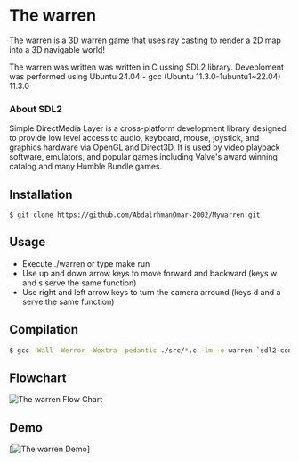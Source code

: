 # The warren

The warren is a 3D warren game that uses ray casting to render a 2D map into a 3D navigable world!

The warren was written was written in C ussing SDL2 library. Deveploment was performed using Ubuntu 24.04 - gcc (Ubuntu 11.3.0-1ubuntu1~22.04) 11.3.0

### About SDL2 

Simple DirectMedia Layer is a cross-platform development library designed to provide low level access to audio, keyboard, mouse, joystick, and graphics hardware via OpenGL and Direct3D. It is used by video playback software, emulators, and popular games including Valve's award winning catalog and many Humble Bundle games.

## Installation 
```
$ git clone https://github.com/AbdalrhmanOmar-2002/Mywarren.git
```
## Usage 
* Execute ./warren or type make run 
* Use up and down arrow keys to move forward and backward (keys w and s serve the same function)
* Use right and left arrow keys to turn the camera arround (keys d and a serve the same function)

## Compilation
```sh
$ gcc -Wall -Werror -Wextra -pedantic ./src/*.c -lm -o warren `sdl2-config --cflags` `sdl2-config --libs`;
```

## Flowchart
![The warren Flow Chart](https://i.imgur.com/t0MxNni.png)

## Demo
[![The warren Demo](https://i.imgur.com/5Ss7s1S.png)]

